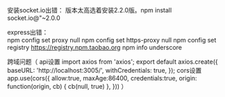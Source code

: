 安装socket.io出错： 版本太高选着安装2.2.0版。npm install socket.io@"~2.0.0

express出错：  
npm config set proxy null
npm config set https-proxy null
npm config set registry https://registry.npm.taobao.org
npm info underscore

跨域问题（
api设置
import axios from 'axios';
export default axios.create({
  baseURL: 'http://localhost:3005/',
  withCredentials: true,
});
cors设置
app.use(cors({
  allow:true,
  maxAge:86400,
  credentials:true,
  origin: function(origin, cb) {
    cb(null, true)
  },
}))
）
